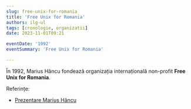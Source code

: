 ```yaml
---
slug: free-unix-for-romania
title: 'Free Unix for Romania'
authors: ilg-ul
tags: [cronologie, organizatii]
date: 2023-11-01T09:21

eventDate: '1992'
eventSummary: 'Free Unix for Romania'

---
```


În 1992, Marius Hâncu fondează organizația internațională non-profit
**Free Unix for Romania**.

<!-- truncate -->

Referințe:

- [Prezentare Marius Hâncu](http://linux.punct.info/freeunix.html)
